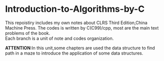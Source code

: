# Introduction-to-Algorithms-by-C
This repoistiry includes my own notes about CLRS Third Edition,China Machine Press. The codes is written by C(C99)/cpp, most are the main text problems of the book.  
Each branch is a unit of note and codes organization.

**ATTENTION**:In this unit,some chapters are used the data structure to find path in a maze to introduce the application of some data structures. 
